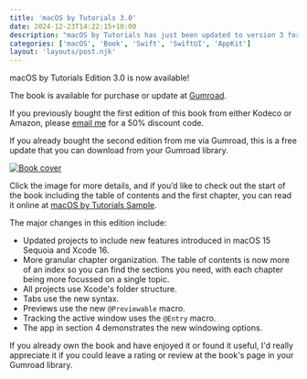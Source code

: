 ```yaml
---
title: 'macOS by Tutorials 3.0'
date: 2024-12-23T14:22:15+10:00
description: "macOS by Tutorials has just been updated to version 3 for macOS 15 and Xcode 16"
categories: ['macOS', 'Book', 'Swift', 'SwiftUI', 'AppKit']
layout: 'layouts/post.njk'
---
```


macOS by Tutorials Edition 3.0 is now available!

The book is available for purchase or update at [Gumroad][2].

If you previously bought the first edition of this book from either Kodeco or Amazon, please [email me][3] for a 50% discount code.

If you already bought the second edition from me via Gumroad, this is a free update that you can download from your Gumroad library.

<!--more-->

[![Book cover][i1]][1]

Click the image for more details, and if you’d like to check out the start of the book including the table of contents and the first chapter, you can read it online at [macOS by Tutorials Sample][4].

The major changes in this edition include:

* Updated projects to include new features introduced in macOS 15 Sequoia and Xcode 16.
* More granular chapter organization. The table of contents is now more of an index so you can find the sections you need, with each chapter being more focussed on a single topic.
* All projects use Xcode's folder structure.
* Tabs use the new syntax.
* Previews use the new `@Previewable` macro.
* Tracking the active window uses the `@Entry` macro.
* The app in section 4 demonstrates the new windowing options.

If you already own the book and have enjoyed it or found it useful, I'd really appreciate it if you could leave a rating or review at the book's page in your Gumroad library.

[1]: /books/macos_tutorials/
[2]: https://sarahreichelt.gumroad.com/l/oximx
[3]: mailto:books@troz.net?subject=macOS%20by%20Tutorials%20Discount
[4]: /books/mos_sample.html
[contact]: /contact/
[kofi]: https://ko-fi.com/trozware
[i1]: /images/2024/mos_cover_horizontal.png